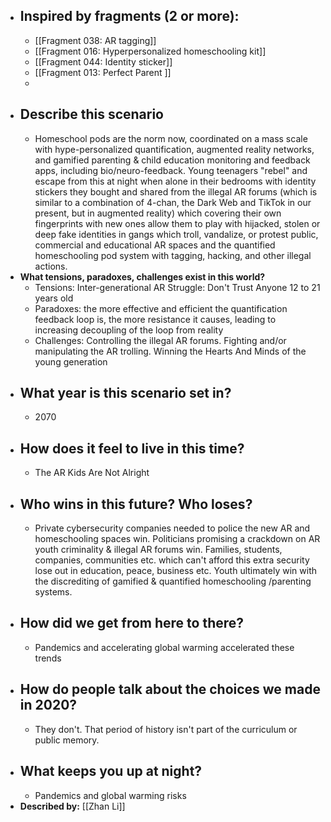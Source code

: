- ## Inspired by fragments (2 or more):
    - [[Fragment 038: AR tagging]]
    - [[Fragment 016: Hyperpersonalized homeschooling kit]]
    - [[Fragment 044: Identity sticker]]
    - [[Fragment 013: Perfect Parent ]]
    - 
- ## Describe this scenario
    - Homeschool pods are the norm now, coordinated on a mass scale with hype-personalized quantification, augmented reality networks, and gamified parenting & child education monitoring and feedback apps, including bio/neuro-feedback. Young teenagers "rebel" and escape from this at night when alone in their bedrooms with identity stickers they bought and shared from the illegal AR forums (which is similar to a combination of 4-chan, the Dark Web and TikTok in our present, but in augmented reality) which covering their own fingerprints with new ones allow them to play with hijacked, stolen or deep fake identities in gangs which troll, vandalize, or protest public, commercial and educational AR spaces and the quantified homeschooling pod system with tagging, hacking, and other illegal actions. 
- **What tensions, paradoxes, challenges exist in this world?**
    - Tensions: Inter-generational AR Struggle: Don't Trust Anyone 12 to 21 years old
    - Paradoxes: the more effective and efficient the quantification feedback loop is, the more resistance it causes, leading to increasing decoupling of the loop from reality
    - Challenges: Controlling the illegal AR forums. Fighting and/or manipulating the AR trolling. Winning the Hearts And Minds of the young generation
- ## What year is this scenario set in?
    - 2070
- ## How does it feel to live in this time?
    - The AR Kids Are Not Alright
- ## Who wins in this future? Who loses?
    - Private cybersecurity companies needed to police the new AR and homeschooling spaces win. Politicians promising a crackdown on AR youth criminality & illegal AR forums win. Families, students, companies, communities etc. which can't afford this extra security lose out in education, peace, business etc. Youth ultimately win with the discrediting of gamified & quantified homeschooling /parenting systems.
- ## How did we get from here to there?
    - Pandemics and accelerating global warming accelerated these trends
- ## How do people talk about the choices we made in 2020?
    - They don't. That period of history isn't part of the curriculum or public memory.
- ## What keeps you up at night?
    - Pandemics and global warming risks
- **Described by:** [[Zhan Li]]
